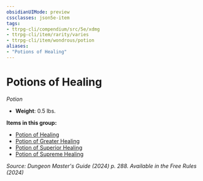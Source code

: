 ```yaml
---
obsidianUIMode: preview
cssclasses: json5e-item
tags:
- ttrpg-cli/compendium/src/5e/xdmg
- ttrpg-cli/item/rarity/varies
- ttrpg-cli/item/wondrous/potion
aliases: 
- "Potions of Healing"
---
```

# Potions of Healing
*Potion*  


- **Weight**: 0.5 lbs.

**Items in this group:**

- [Potion of Healing](2-Mechanics/CLI/items/potion-of-healing-xdmg.md)
- [Potion of Greater Healing](2-Mechanics/CLI/items/potion-of-greater-healing-xdmg.md)
- [Potion of Superior Healing](2-Mechanics/CLI/items/potion-of-superior-healing-xdmg.md)
- [Potion of Supreme Healing](2-Mechanics/CLI/items/potion-of-supreme-healing-xdmg.md)

*Source: Dungeon Master's Guide (2024) p. 288. Available in the Free Rules (2024)*